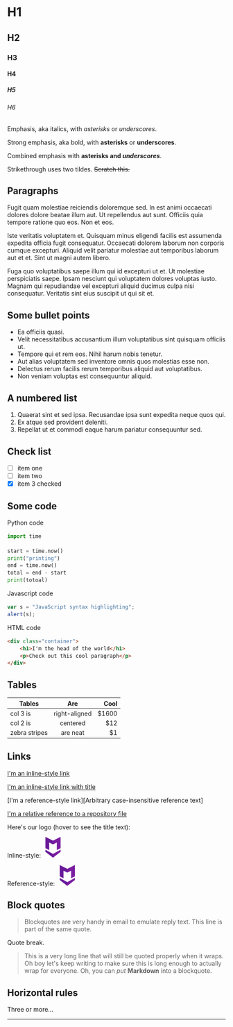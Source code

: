# H1

## H2

### H3

#### H4

##### H5

###### H6

Emphasis, aka italics, with *asterisks* or _underscores_.

Strong emphasis, aka bold, with **asterisks** or __underscores__.

Combined emphasis with **asterisks and _underscores_**.

Strikethrough uses two tildes. ~~Scratch this.~~

## Paragraphs

Fugit quam molestiae reiciendis doloremque sed. In est animi occaecati dolores dolore beatae illum aut. Ut repellendus aut sunt. Officiis quia tempore ratione quo eos. Non et eos.

Iste veritatis voluptatem et. Quisquam minus eligendi facilis est assumenda expedita officia fugit consequatur. Occaecati dolorem laborum non corporis cumque excepturi. Aliquid velit pariatur molestiae aut temporibus laborum aut et et. Sint ut magni autem libero.

Fuga quo voluptatibus saepe illum qui id excepturi ut et. Ut molestiae perspiciatis saepe. Ipsam nesciunt qui voluptatem dolores voluptas iusto. Magnam qui repudiandae vel excepturi aliquid ducimus culpa nisi consequatur. Veritatis sint eius suscipit ut qui sit et.

## Some bullet points

- Ea officiis quasi.
- Velit necessitatibus accusantium illum voluptatibus sint quisquam officiis ut.
- Tempore qui et rem eos. Nihil harum nobis tenetur.
- Aut alias voluptatem sed inventore omnis quos molestias esse non.
- Delectus rerum facilis rerum temporibus aliquid aut voluptatibus.
- Non veniam voluptas est consequuntur aliquid.

## A numbered list

1. Quaerat sint et sed ipsa. Recusandae ipsa sunt expedita neque quos qui.
2. Ex atque sed provident deleniti.
3. Repellat ut et commodi eaque harum pariatur consequuntur sed.

## Check list

- [ ] item one
- [ ] item two
- [x] item 3 checked

## Some code

Python code

```python
import time

start = time.now()
print("printing")
end = time.now()
total = end - start
print(totoal)
```

Javascript code

```javascript
var s = "JavaScript syntax highlighting";
alert(s);
```

HTML code

```html
<div class="container">
    <h1>I'm the head of the world</h1>
    <p>Check out this cool paragraph</p>
</div>
```

## Tables

| Tables        | Are           | Cool  |
| ------------- |:-------------:| -----:|
| col 3 is      | right-aligned | $1600 |
| col 2 is      | centered      |   $12 |
| zebra stripes | are neat      |    $1 |

## Links

[I'm an inline-style link](https://www.google.com)

[I'm an inline-style link with title](https://www.google.com "Google's Homepage")

[I'm a reference-style link][Arbitrary case-insensitive reference text]

[I'm a relative reference to a repository file](../blob/master/LICENSE)

Here's our logo (hover to see the title text):

Inline-style: 
![alt text](https://github.com/adam-p/markdown-here/raw/master/src/common/images/icon48.png "Logo Title Text 1")

Reference-style: 
![alt text][logo]

[logo]: https://github.com/adam-p/markdown-here/raw/master/src/common/images/icon48.png "Logo Title Text 2"

## Block quotes

> Blockquotes are very handy in email to emulate reply text.
> This line is part of the same quote.

Quote break.

> This is a very long line that will still be quoted properly when it wraps. Oh boy let's keep writing to make sure this is long enough to actually wrap for everyone. Oh, you can *put* **Markdown** into a blockquote.

## Horizontal rules

Three or more...

---
